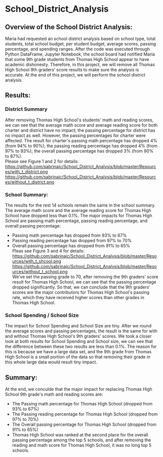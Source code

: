 # School_District_Analysis

## Overview of the School District Analysis:
Maria had requested an school district analysis based on school type, total students, total school budget, per student budget, average scores, passing percentage, and spending ranges. After the code was executed through Python DataFrame, Jupyter Notebook, the school board had notified Maria that some 9th grade students from Thomas High School appear to have academic dishonesty. Therefore, in this project, we will remove all Thomas High School 9th graders’ score results to make sure the analysis is accurate. At the end of this project, we will perform the school district analysis.

## Results:
### District Summary
After removing Thomas High School's students' math and reading scores, we can see that the average math score and average reading score for both charter and district have no impact; the passing percentage for district has no impact as well. However, the passing percentages for charter were affected. The result for charter's passing math percentage has dropped 4% (from 94% to 90%); the passing reading percentage has dropped 4% (from 97% to 93%); the overall passing percentage has dropped 3% (from 90% to 87%).
<br> Please see Figure 1 and 2 for details:
https://github.com/sabrinajc/School_District_Analysis/blob/master/Resources/with_t_district.png
https://github.com/sabrinajc/School_District_Analysis/blob/master/Resources/without_t_district.png

### School Summary:
The results for the rest 14 schools remain the same in the school summary. The average math score and the average reading score for Thomas High School have dropped less than 0.1%. The major impacts for Thomas High School are passing math percentage, passing reading percentage, and overall passing percentage:
- Passing math percentage has dropped from 93% to 67%
- Passing reading percentage has dropped from 97% to 70%
- Overall passing percentage has dropped from 91% to 65%
<br> Pleas see Figure 3 and 4 for details:
https://github.com/sabrinajc/School_District_Analysis/blob/master/Resources/with_t_shcool.png
https://github.com/sabrinajc/School_District_Analysis/blob/master/Resources/without_t_school.png
<br> We've set the passing grade to 70, after removing the 9th graders' score result for Thomas High School, we can see that the passing percentage dropped significantly. So that, we can conclude that the 9th graders' scores are the major contributors for Thomas High School's passing rate, which they have received higher scores than other grades in Thomas High School.

### School Spending / School Size

The impact for School Spending and School Size are tiny. After we round the average scores and passing percentages, the result is the same for with and without Thomas High School's 9th graders' scores. We took a closer look at both results for School Spending and School size, we can see that the difference between these two results are less than 0.1%. The reason for this is because we have a large data set, and the 9th grade from Thomas High School is a small portion of the data so that removing their grade in this whole large data would result tiny impact.

## Summary:
At the end, we conculde that the major impact for replacing Thomas High School 9th grade's math and reading scores are:
- The Passing math percentage for Thomas High School (dropped from 93% to 67%)
- The Passing reading percentage for Thomas High School (dropped from 97% to 70%)
- The Overall passing percentage for Thomas High School (dropped from 91% to 65%)
- Thomas High School was ranked at the second place for the overall passing percentage among the top 5 schools, and after removing the reading and math score for Thomas High School, it was no long top 5 schools.

